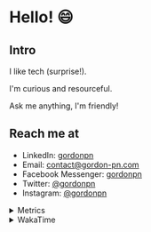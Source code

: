 # Hello! 😄

## Intro

I like tech (surprise!).

I'm curious and resourceful.

Ask me anything, I'm friendly!

## Reach me at

- LinkedIn: [gordonpn](https://www.linkedin.com/in/gordonpn/)
- Email: [contact@gordon-pn.com](mailto:contact@gordon-pn.com)
- Facebook Messenger: [gordonpn](https://www.messenger.com/t/Gordonpn)
- Twitter: [@gordonpn](https://twitter.com/Gordonpn)
- Instagram: [@gordonpn](https://www.instagram.com/gordonpn/)

<details>
  <summary>Metrics</summary>

  <img align="center" src="https://github.com/gordonpn/gordonpn/blob/master/github-metrics.svg" alt="GitHub Metrics">

</details>

<details>
  <summary>WakaTime</summary>

  <!--START_SECTION:waka-->
**I'm an Early 🐤** 

```text
🌞 Morning    178 commits    █████░░░░░░░░░░░░░░░░░░░░   21.5% 
🌆 Daytime    320 commits    █████████░░░░░░░░░░░░░░░░   38.65% 
🌃 Evening    294 commits    █████████░░░░░░░░░░░░░░░░   35.51% 
🌙 Night      36 commits     █░░░░░░░░░░░░░░░░░░░░░░░░   4.35%

```
📅 **I'm Most Productive on Wednesday** 

```text
Monday       128 commits    ███░░░░░░░░░░░░░░░░░░░░░░   15.46% 
Tuesday      101 commits    ███░░░░░░░░░░░░░░░░░░░░░░   12.2% 
Wednesday    185 commits    █████░░░░░░░░░░░░░░░░░░░░   22.34% 
Thursday     109 commits    ███░░░░░░░░░░░░░░░░░░░░░░   13.16% 
Friday       121 commits    ███░░░░░░░░░░░░░░░░░░░░░░   14.61% 
Saturday     62 commits     █░░░░░░░░░░░░░░░░░░░░░░░░   7.49% 
Sunday       122 commits    ███░░░░░░░░░░░░░░░░░░░░░░   14.73%

```


📊 **This Week I Spent My Time On** 

```text
💬 Programming Languages: 
Java                     10 hrs 23 mins      ██████████████████░░░░░░░   74.89% 
Markdown                 1 hr 4 mins         ██░░░░░░░░░░░░░░░░░░░░░░░   7.79% 
XML                      48 mins             █░░░░░░░░░░░░░░░░░░░░░░░░   5.78% 
TypeScript               43 mins             █░░░░░░░░░░░░░░░░░░░░░░░░   5.27% 
Other                    29 mins             █░░░░░░░░░░░░░░░░░░░░░░░░   3.51%

🔥 Editors: 
IntelliJ                 12 hrs 54 mins      ███████████████████████░░   93.02% 
VS Code                  58 mins             █░░░░░░░░░░░░░░░░░░░░░░░░   6.98%

```


 Last Updated on 20/11/2022 10:24:56 UTC
<!--END_SECTION:waka-->
</details>
